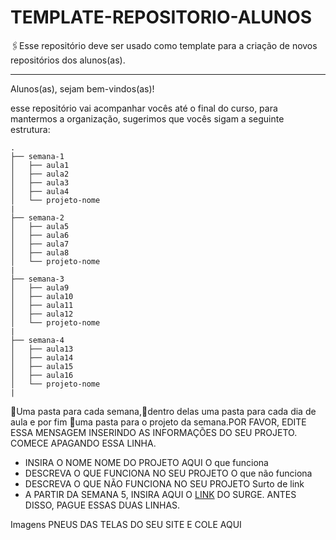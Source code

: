 # TEMPLATE-REPOSITORIO-ALUNOS

:paperclips:Esse repositório deve ser usado como template para a criação de novos repositórios dos alunos(as).


---

Alunos(as), sejam bem-vindos(as)!

esse repositório vai acompanhar vocês até o final do curso, para mantermos a organização, sugerimos que vocês sigam a seguinte estrutura:

```
.
├── semana-1 
│   ├── aula1
│   ├── aula2
│   ├── aula3
│   ├── aula4
│   └── projeto-nome
|
├── semana-2
│   ├── aula5
│   ├── aula6
│   ├── aula7
│   ├── aula8
│   └── projeto-nome
|
├── semana-3
│   ├── aula9
│   ├── aula10
│   ├── aula11
│   ├── aula12
│   └── projeto-nome
|
├── semana-4
│   ├── aula13
│   ├── aula14
│   ├── aula15
│   ├── aula16
│   └── projeto-nome
|
```

 :file_folder:Uma pasta para cada semana,:file_folder:dentro delas uma pasta para cada dia de aula e por fim :file_folder:uma pasta para o projeto da semana.POR FAVOR, EDITE ESSA MENSAGEM INSERINDO AS INFORMAÇÕES DO SEU PROJETO. COMECE APAGANDO ESSA LINHA.

- INSIRA O NOME NOME DO PROJETO AQUI
O que funciona
- DESCREVA O QUE FUNCIONA NO SEU PROJETO
O que não funciona
- DESCREVA O QUE NÃO FUNCIONA NO SEU PROJETO
Surto de link
- A PARTIR DA SEMANA 5, INSIRA AQUI O [LINK](https://github.com/louisejaqdev/template-repositorio-alunos/edit/master/README.md) DO SURGE. ANTES DISSO, PAGUE ESSAS DUAS LINHAS.

Imagens
PNEUS DAS TELAS DO SEU SITE E COLE AQUI


